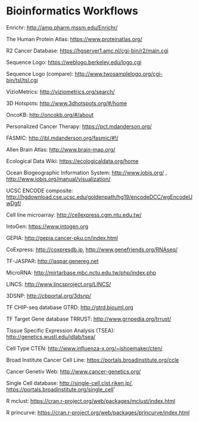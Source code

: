 # Bioinformatics Workflows

Enrichr: http://amp.pharm.mssm.edu/Enrichr/

The Human Protein Atlas: https://www.proteinatlas.org/

R2 Cancer Database: https://hgserver1.amc.nl/cgi-bin/r2/main.cgi

Sequence Logo: https://weblogo.berkeley.edu/logo.cgi

Sequence Logo (compare): http://www.twosamplelogo.org/cgi-bin/tsl/tsl.cgi

VizioMetrics: http://viziometrics.org/search/

3D Hotspots: http://www.3dhotspots.org/#/home

OncoKB: http://oncokb.org/#/about

Personalized Cancer Therapy: https://pct.mdanderson.org/

FASMIC: http://ibl.mdanderson.org/fasmic/#!/

Allen Brain Atlas: http://www.brain-map.org/

Ecological Data Wiki: https://ecologicaldata.org/home

Ocean Biogeographic Information System: http://www.iobis.org/ , http://www.iobis.org/manual/visualization/

UCSC ENCODE composite: http://hgdownload.cse.ucsc.edu/goldenpath/hg19/encodeDCC/wgEncodeUwDgf/

Cell line microarray: http://cellexpress.cgm.ntu.edu.tw/

IntoGen: https://www.intogen.org

GEPIA: http://gepia.cancer-pku.cn/index.html

CoExpress: http://coxpresdb.jp, http://www.genefriends.org/RNAseq/

TF-JASPAR: http://jaspar.genereg.net

MicroRNA: http://mirtarbase.mbc.nctu.edu.tw/php/index.php

LINCS: http://www.lincsproject.org/LINCS/

3DSNP: http://cbportal.org/3dsnp/

TF CHIP-seq database GTRD: http://gtrd.biouml.org

TF Target Gene database TRRUST: http://www.grnpedia.org/trrust/

Tissue Specific Expression Analysis (TSEA): http://genetics.wustl.edu/jdlab/tsea/

Cell Type CTEN: http://www.influenza-x.org/~jshoemaker/cten/

Broad Institute Cancer Cell Line: https://portals.broadinstitute.org/ccle

Cancer Genetiv Web: http://www.cancer-genetics.org/

Single Cell database: http://single-cell.clst.riken.jp/, https://portals.broadinstitute.org/single_cell'

R mclust: https://cran.r-project.org/web/packages/mclust/index.html

R princurve: https://cran.r-project.org/web/packages/princurve/index.html
